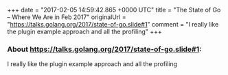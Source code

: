 +++
date = "2017-02-05 14:59:42.865 +0000 UTC"
title = "The State of Go – Where We Are in Feb 2017"
originalUrl = "https://talks.golang.org/2017/state-of-go.slide#1"
comment = "I really like the plugin example approach and all the profiling"
+++

### About https://talks.golang.org/2017/state-of-go.slide#1:

I really like the plugin example approach and all the profiling

